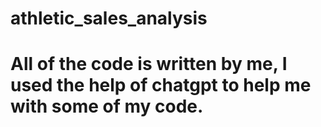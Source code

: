 # athletic_sales_analysis
# All of the code is written by me, I used the help of chatgpt to help me with some of my code. 
